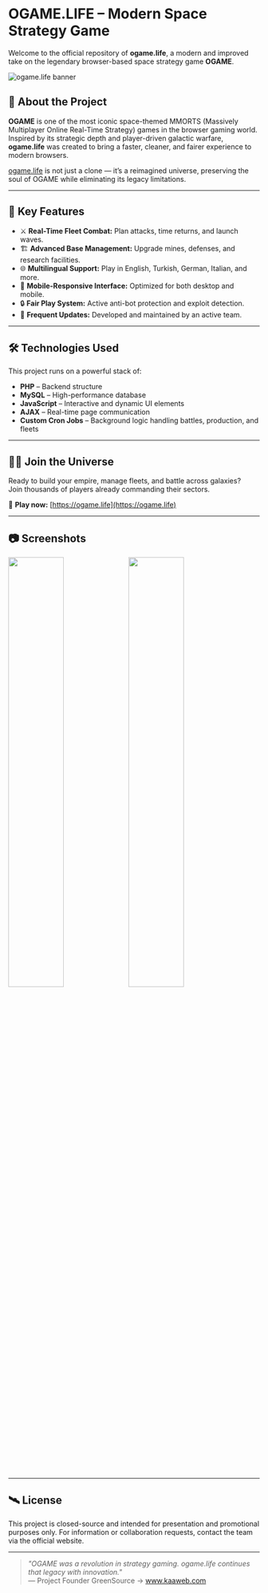# OGAME.LIFE – Modern Space Strategy Game

Welcome to the official repository of **ogame.life**, a modern and improved take on the legendary browser-based space strategy game **OGAME**.

![ogame.life banner](https://ogame.life/cdn/main-portal/images/logo.png)

## 🚀 About the Project

**OGAME** is one of the most iconic space-themed MMORTS (Massively Multiplayer Online Real-Time Strategy) games in the browser gaming world. Inspired by its strategic depth and player-driven galactic warfare, **ogame.life** was created to bring a faster, cleaner, and fairer experience to modern browsers.

[ogame.life](https://ogame.life) is not just a clone — it’s a reimagined universe, preserving the soul of OGAME while eliminating its legacy limitations.

---

## 🌌 Key Features

- ⚔️ **Real-Time Fleet Combat:** Plan attacks, time returns, and launch waves.
- 🏗️ **Advanced Base Management:** Upgrade mines, defenses, and research facilities.
- 🌐 **Multilingual Support:** Play in English, Turkish, German, Italian, and more.
- 📱 **Mobile-Responsive Interface:** Optimized for both desktop and mobile.
- 🔒 **Fair Play System:** Active anti-bot protection and exploit detection.
- 🔄 **Frequent Updates:** Developed and maintained by an active team.

---

## 🛠️ Technologies Used

This project runs on a powerful stack of:

- **PHP** – Backend structure  
- **MySQL** – High-performance database  
- **JavaScript** – Interactive and dynamic UI elements  
- **AJAX** – Real-time page communication  
- **Custom Cron Jobs** – Background logic handling battles, production, and fleets  

---

## 👨‍🚀 Join the Universe

Ready to build your empire, manage fleets, and battle across galaxies?  
Join thousands of players already commanding their sectors.

🔗 **Play now:** [https://ogame.life](https://ogame.life)

---

## 📷 Screenshots

<p float="left">
  <img src="https://ogame.life/styles/resource/images/login/screens/Screenshot_1.jpg" width="47%" />
  <img src="https://ogame.life/styles/resource/images/login/screens/Screenshot_2.jpg" width="47%" />
</p>

---

## 🛰️ License

This project is closed-source and intended for presentation and promotional purposes only. For information or collaboration requests, contact the team via the official website.

---

> _"OGAME was a revolution in strategy gaming. ogame.life continues that legacy with innovation."_  
> — Project Founder GreenSource -> www.kaaweb.com
